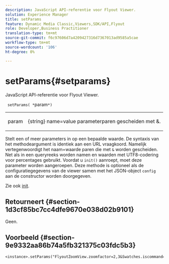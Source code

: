```yaml
---
description: JavaScript API-referentie voor Flyout Viewer.
solution: Experience Manager
title: setParams
feature: Dynamic Media Classic,Viewers,SDK/API,Flyout
role: Developer,Business Practitioner
translation-type: tm+mt
source-git-commit: f6c97606d7a4209427316d7367013ad9585a5cae
workflow-type: tm+mt
source-wordcount: '106'
ht-degree: 0%

---
```



# setParams{#setparams}

JavaScript API-referentie voor Flyout Viewer.

` setParams( *`param`*)`

<table id="table_896DFF34A68A403DB93A6D597461A573"> 
 <tbody> 
  <tr> 
   <td colname="col1"> <p> <span class="codeph"> <span class="varname"> param</span> </span> </p> </td> 
   <td colname="col2"> <p> <span class="codeph"> {string}</span> name=value parameterparen gescheiden met  <span class="codeph"> &amp;</span>. </p> </td> 
  </tr> 
 </tbody> 
</table>

Stelt een of meer parameters in op een bepaalde waarde. De syntaxis van het methodeargument is identiek aan een URL vraagkoord. Namelijk vertegenwoordigt het naam=waarde paren die met `&` worden gescheiden. Net als in een queryreeks worden namen en waarden met UTF8-codering voor percentages gebruikt. Voordat u `init()` aanroept, moet deze parameter worden aangeroepen. Deze methode is optioneel als de configuratiegegevens van de viewer samen met het JSON-object `config` aan de constructor worden doorgegeven.

Zie ook [init](../../../c-html5-s7-aem-asset-viewers/c-html5-flyout-viewer-20-about/c-html5-flyout-viewer-20-javascriptapiref/r-html5-flyout-viewer-20-javascriptapiref-init.md#reference-8651640683fc4a538bfb660709d1a463).

## Retourneert {#section-1d3cf85bc7cc4dfe9670e038d02b9101}

Geen.

## Voorbeeld {#section-9e9332aa86b74a5fb321375c03fdc5b3}

```
<instance>.setParams("FlyoutZoomView.zoomfactor=2,3&Swatches.iscommand=op_sharpen%3d1")
```

